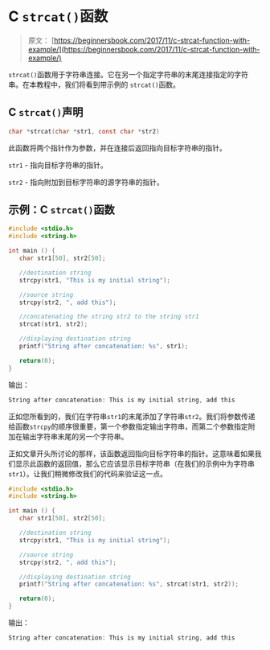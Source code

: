 # C `strcat()`函数

> 原文： [https://beginnersbook.com/2017/11/c-strcat-function-with-example/](https://beginnersbook.com/2017/11/c-strcat-function-with-example/)

`strcat()`函数用于字符串连接。它在另一个指定字符串的末尾连接指定的字符串。在本教程中，我们将看到带示例的 `strcat()`函数。

## C `strcat()`声明

```c
char *strcat(char *str1, const char *str2)
```

此函数将两个指针作为参数，并在连接后返回指向目标字符串的指针。

`str1` - 指向目标字符串的指针。

`str2` - 指向附加到目标字符串的源字符串的指针。

## 示例：C `strcat()`函数

```c
#include <stdio.h>
#include <string.h>

int main () {
   char str1[50], str2[50];

   //destination string
   strcpy(str1, "This is my initial string");

   //source string
   strcpy(str2, ", add this");

   //concatenating the string str2 to the string str1
   strcat(str1, str2);

   //displaying destination string
   printf("String after concatenation: %s", str1);

   return(0);
}
```

输出：

```c
String after concatenation: This is my initial string, add this
```

正如您所看到的，我们在字符串`str1`的末尾添加了字符串`str2`。我们将参数传递给函数`strcpy`的顺序很重要，第一个参数指定输出字符串，而第二个参数指定附加在输出字符串末尾的另一个字符串。

正如文章开头所讨论的那样，该函数返回指向目标字符串的指针。这意味着如果我们显示此函数的返回值，那么它应该显示目标字符串（在我们的示例中为字符串`str1`）。让我们稍微修改我们的代码来验证这一点。

```c
#include <stdio.h>
#include <string.h>

int main () {
   char str1[50], str2[50];

   //destination string
   strcpy(str1, "This is my initial string");

   //source string
   strcpy(str2, ", add this");

   //displaying destination string
   printf("String after concatenation: %s", strcat(str1, str2));

   return(0);
}
```

输出：

```c
String after concatenation: This is my initial string, add this
```